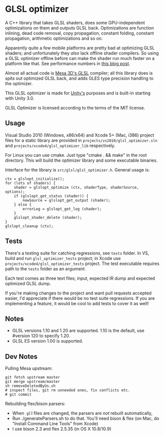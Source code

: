 GLSL optimizer
==============

A C++ library that takes GLSL shaders, does some GPU-independent optimizations on them
and outputs GLSL back. Optimizations are function inlining, dead code removal, copy propagation,
constant folding, constant propagation, arithmetic optimizations and so on.

Apparently quite a few mobile platforms are pretty bad at optimizing GLSL shaders; and
unfortunately they *also* lack offline shader compilers. So using a GLSL optimizer offline
before can make the shader run much faster on a platform like that. See performance numbers
in [this blog post](http://aras-p.info/blog/2010/09/29/glsl-optimizer/).

Almost all actual code is [Mesa 3D's GLSL](http://cgit.freedesktop.org/mesa/mesa/log/)
compiler; all this library does is spits out optimized GLSL back, and adds GLES type precision
handling to the optimizer.

This GLSL optimizer is made for [Unity's](http://unity3d.com/) purposes and is built-in
starting with Unity 3.0.

GLSL Optimizer is licensed according to the terms of the MIT license.


Usage
-----

Visual Studio 2010 (Windows, x86/x64) and Xcode 5+ (Mac, i386) project files for a static
library are provided in `projects/vs2010/glsl_optimizer.sln` and `projects/xcode4/glsl_optimizer_lib`
respectively.

For Linux you can use cmake. Just type "cmake . && make" in the root directory.
This will build the optimizer library and some executable binaries.

Interface for the library is `src/glsl/glsl_optimizer.h`. General usage is:
 
	ctx = glslopt_initialize();
	for (lots of shaders) {
		shader = glslopt_optimize (ctx, shaderType, shaderSource, options);
		if (glslopt_get_status (shader)) {
			newSource = glslopt_get_output (shader);
		} else {
			errorLog = glslopt_get_log (shader);
		}
		glslopt_shader_delete (shader);
	}
	glslopt_cleanup (ctx);


Tests
-----

There's a testing suite for catching regressions, see `tests` folder. In VS, build
and run `glsl_optimizer_tests` project; in Xcode use `projects/xcode4/glsl_optimizer_tests`
project. The test executable requires path to the `tests` folder as an argument.

Each test comes as three text files; input, expected IR dump and expected optimized
GLSL dump.

If you're making changes to the project and want pull requests accepted easier, I'd
appreciate if there would be no test suite regressions. If you are implementing a
feature, it would be cool to add tests to cover it as well!


Notes
-----

* GLSL versions 1.10 and 1.20 are supported. 1.10 is the default, use #version 120 to specify 
1.20.
* GLSL ES version 1.00 is supported.


Dev Notes
---------

Pulling Mesa upstream:

    git fetch upstream master
    git merge upstream/master
    sh removeDeletedByUs.sh
    # inspect files, git rm unneeded ones, fix conflicts etc.
    # git commit
    
Rebuilding flex/bison parsers:

* When .y/.l files are changed, the parsers are *not* rebuilt automatically,
* Run ./generateParsers.sh to do that. You'll need bison & flex (on Mac, do "Install Command Line Tools" from Xcode)
* I use bison 2.3 and flex 2.5.35 (in OS X 10.8/10.9)

